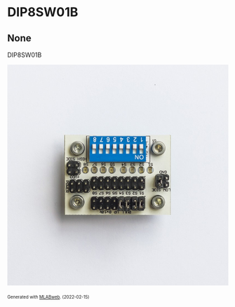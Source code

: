 <!--- PrjInfo ---> <!--- Please remove this line after manually editing --->
<!--- 00a56be08b96043df9e37d6aff7b6990 --->
<!--- Created:2022-02-15 14:43:52.255039: ---> 
<!--- Author:: ---> 
<!--- AuthorEmail:: ---> 
<!--- Tags:: ---> 
<!--- Ust:: ---> 
<!--- Label --->
<!--- ELabel ---> 
<!--- Name:DIP8SW01B: --->
# DIP8SW01B
<!--- LongName --->
## None
<!--- ELongName ---> 

<!--- Lead --->
DIP8SW01B
<!--- ELead ---> 

![DIP8SW01B](doc/img/DIP8SW01A_top_small.jpg) 


<!--- Description --->
<!--- EDescription --->
<!--- Content --->
<!--- EContent --->
<sub><sup> Generated with [MLABweb](https://github.com/MLAB-project/MLABweb). (2022-02-15)</sup></sub>